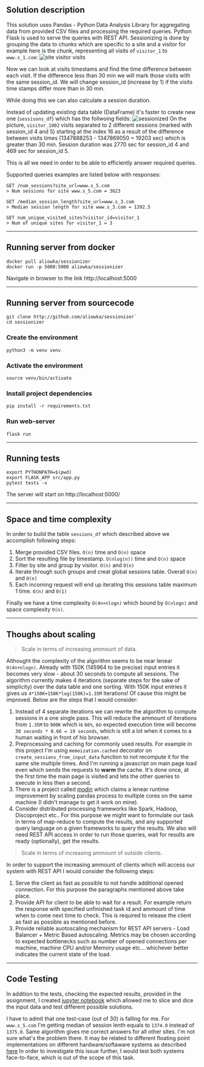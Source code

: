 ## Solution description ##
This solution uses Pandas - Python Data Analysis Library for aggregating data from provided CSV files and processing the required queries. 
Python Flask is used to serve the queries with REST API.
Sessionizing is done by grouping the data to chunks which are specific to a site and a visitor for example here is the chunk, representing all visits of `visitor_1` to `www.s_1.com`:
![site visitor visits](./imgs/site_visito_visits.png)

Now we can look at visits timestams and find the time difference between each visit. If the difference less than 30 min we will mark those visits with the same session_id. We will change session_id (increase by 1) if the visits time stamps differ more than in 30 min.

While doing this we can also calculate a session duration.

Instead of updating existing data table (DataFrame) it's faster to create new one (`sessisons_df`) which has the follwoing fields:
![sessionized](./imgs/sessionizing.png)
On the picture, `visitor_1002` visits separated to 2 different sessions (marked with session_id 4 and 5) starting at the index 16 as a result of the difference between visits times (1347888253 - 1347869050 = 19203 sec) which is greater than 30 min. Session duration was 2770 sec for session_id 4 and 469 sec for session_id 5.

This is all we need in order to be able to efficiently answer required queries.

Supported queries examples are listed below with responses:
```
GET /num_sessions?site_url=www.s_5.com
> Num sessions for site www.s_5.com = 3623
```

```
GET /median_session_length?site_url=www.s_3.com
> Median session length for site www.s_3.com = 1392.5
```

```
GET num_unique_visited_sites?visitor_id=visitor_1
> Num of unique sites for visitor_1 = 3
```

---


## Running server from docker ##
```
docker pull aliowka/sessionizer
docker run -p 5000:5000 aliowka/sessionizer
```
Navigate in browser to the link http://localhost:5000

---

## Running server from sourcecode ##
```
git clone http://github.com/aliowka/sessionizer`
cd sessionizer
```

### Create the environment ###
```
python3 -m venv venv
```

### Activate the environment ###
```
source venv/bin/activate
```

### Install project dependencies ###
```
pip install -r requirements.txt
```

### Run web-server ###
```
flask run
```

---

## Running tests ##
```
export PYTHONPATH=$(pwd)
export FLASK_APP src/app.py
pytest tests -v
```

The server will start on http://localhost:5000/ 

---

## Space and time complexity ##
In order to build the table `sessions_df` which described above we accomplish following steps:
 1. Merge provided CSV files. `O(n)` time and `O(n)` space
 2. Sort the resulting file by timestamp. `O(nlog(n))` time and `O(n)` space
 3. Filter by site and group by visitor. `O(n)` and `O(n)`
 4. Iterate through such groups and creat global sessions table. Overall `O(n)` and `O(n)`
 5. Each incoming request will end up iterating this sessions table maximum 1 time. `O(n)` and `O(1)`

Finally we have a time complexity `O(4n+nlogn)` which bound by `O(nlogn)` and space complexity `O(n)`.


---

## Thoughs about scaling ##
>Scale in terms of increasing ammount of data.

Althought the complexity of the algorithm seems to be near lenear `O(4n+nlogn)`. Already with 150K (145964 to be precise) input entries it becomes very slow - about 30 seconds to compute all sessions. 
The algorithm currently makes 4 iterations (separate steps for the sake of simplicity) over the data table and one sorting. With 150K input entries it gives us `4*150K+150K*log(150K)=1.35M` iterations! 
Of cause this might be improved. Below are the steps that I would consider:
1. Instead of 4 separate iterations we can rewrite the algorithm to compute sessions in a one single pass. 
This will reduce the ammount of iterations from `1.35M` to `900K` which is `66%`, so expected execution time will become `30 seconds * 0.66 = 19 seconds`, which is still a lot when it comes to a human waiting in front of his browser.
2. Preprocessing and caching for commonly used results. For example in this project I'm using `memoization.cached` decorator on `create_sessions_from_input_data` function to not recompute it for the same site multiple times. And I'm running a javascript on main page load even which sends the requests to __warm__ the cache. It's done once, at the first time the main page is visited and lets the other queries to execute in less then a second.
3. There is a project called [modin](https://github.com/modin-project/modin) which claims a lenear runtime improvement by scaling pandas process to multiple cores on the same machine (I didn't manage to get it work on mine).
4. Consider distributed processing frameworks like Spark, Hadoop, Discoproject etc.. For this purpose we might want to formulate our task in terms of map-reduce to compute the results, and any supported query language on a given frameworks to query the results. We also will need REST API access in order to run those queries, wait for results are ready (optionally), get the results.

> Scale in terms of increasing ammount of outside clients.

In order to support the increasing ammount of clients which will access our system with REST API I would consider the following steps:
1. Serve the client as fast as possible to not handle additional opened connection. For this purpose the paragraphs mentioned above take place.
2. Provide API for client to be able to wait for a result. For example return the response with specified unfinished task id and ammount of time when to come next time to check. This is required to release the client as fast as possible as mentioned before.
3. Provide reliable auotoscaling mechanism for REST API servers - Load Balancer + Metric Based autoscaling. Metrics may be chosen according to expected bottlenecks such as number of opened connections per machine, machine CPU and/or Memory usage etc... whichever better indicates the current state of the load.

---
## Code Testing ##
In addition to the tests, checking the expected results, provided in the assignment, I created [jupyter notebook](https://github.com/aliowka/sessionizer/blob/master/playground.ipynb) which allowed me to slice and dice the input data and test different possible solutions.

I have to admit that one test-case (out of 30) is falling for me.
For `www.s_5.com` I'm getting median of session lenth equals to `1374.0` instead of `1375.0`. Same algorithm gives me correct answers for all other sites. I'm not sure what's the problem there. It may be related to different floating point implementations on different hardware/softaware systems as described [here](https://stackoverflow.com/a/53144736) In order to investigate this issue further, I would test both systems face-to-face, which is out of the scope of this task.

